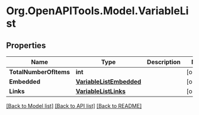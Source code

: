 
# Org.OpenAPITools.Model.VariableList

## Properties

Name | Type | Description | Notes
------------ | ------------- | ------------- | -------------
**TotalNumberOfItems** | **int** |  | [optional] 
**Embedded** | [**VariableListEmbedded**](VariableListEmbedded.md) |  | [optional] 
**Links** | [**VariableListLinks**](VariableListLinks.md) |  | [optional] 

[[Back to Model list]](../README.md#documentation-for-models)
[[Back to API list]](../README.md#documentation-for-api-endpoints)
[[Back to README]](../README.md)

